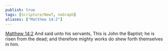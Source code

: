 ```yaml
---
publish: true
tags: [Scripture/NewT, noGraph]
aliases: ["Matthew 14:2"]
---
```

[Matthew 14:2](https://churchofjesuschrist.org/study/scriptures/nt/matt/14?lang=eng&id=p2#p2) And said unto his servants, This is John the Baptist; he is risen from the dead; and therefore mighty works do shew forth themselves in him.
